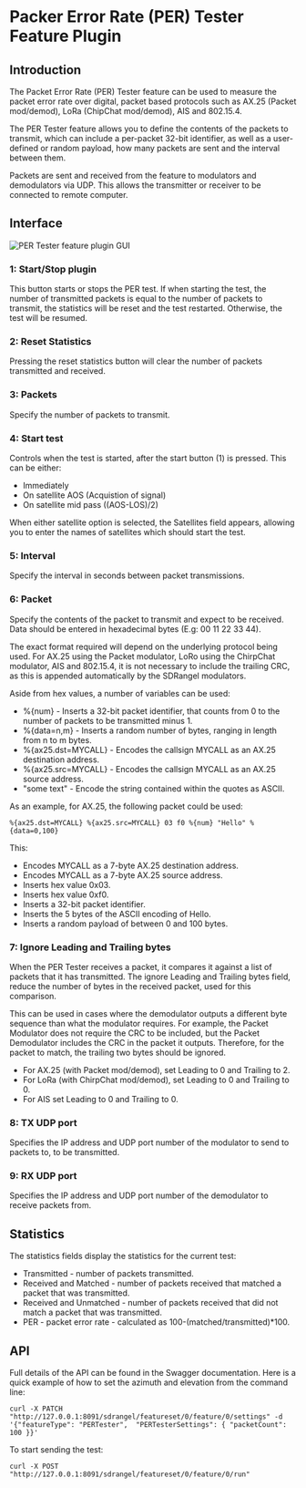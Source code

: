 <h1>Packer Error Rate (PER) Tester Feature Plugin</h1>

<h2>Introduction</h2>

The Packet Error Rate (PER) Tester feature can be used to measure the packet error rate over digital, packet based protocols such as AX.25 (Packet mod/demod), LoRa (ChipChat mod/demod), AIS and 802.15.4.

The PER Tester feature allows you to define the contents of the packets to transmit, which can include a per-packet 32-bit identifier, as well as a user-defined or random payload, how many packets are sent and the interval between them.

Packets are sent and received from the feature to modulators and demodulators via UDP. This allows the transmitter or receiver to be connected to remote computer.

<h2>Interface</h2>

![PER Tester feature plugin GUI](../../../doc/img/PERTester_plugin.png)

<h3>1: Start/Stop plugin</h3>

This button starts or stops the PER test. If when starting the test, the number of transmitted packets is equal to the number of packets to transmit, the statistics will be reset and the test restarted. Otherwise, the test will be resumed.

<h3>2: Reset Statistics</h3>

Pressing the reset statistics button will clear the number of packets transmitted and received.

<h3>3: Packets</h3>

Specify the number of packets to transmit.

<h3>4: Start test</h3>

Controls when the test is started, after the start button (1) is pressed. This can be either:

* Immediately
* On satellite AOS (Acquistion of signal)
* On satellite mid pass ((AOS-LOS)/2)

When either satellite option is selected, the Satellites field appears, allowing you to enter the names of satellites which should start the test.

<h3>5: Interval</h3>

Specify the interval in seconds between packet transmissions.

<h3>6: Packet</h3>

Specify the contents of the packet to transmit and expect to be received. Data should be entered in hexadecimal bytes (E.g: 00 11 22 33 44).

The exact format required will depend on the underlying protocol being used. For AX.25 using the Packet modulator, LoRo using the ChirpChat modulator, AIS and 802.15.4, it is not necessary to include the trailing CRC, as this is appended automatically by the SDRangel modulators.

Aside from hex values, a number of variables can be used:

* %{num} - Inserts a 32-bit packet identifier, that counts from 0 to the number of packets to be transmitted minus 1.
* %{data=n,m} - Inserts a random number of bytes, ranging in length from n to m bytes.
* %{ax25.dst=MYCALL} - Encodes the callsign MYCALL as an AX.25 destination address.
* %{ax25.src=MYCALL} - Encodes the callsign MYCALL as an AX.25 source address.
* "some text" - Encode the string contained within the quotes as ASCII.

As an example, for AX.25, the following packet could be used:

    %{ax25.dst=MYCALL} %{ax25.src=MYCALL} 03 f0 %{num} "Hello" %{data=0,100}

This:

* Encodes MYCALL as a 7-byte AX.25 destination address.
* Encodes MYCALL as a 7-byte AX.25 source address.
* Inserts hex value 0x03.
* Inserts hex value 0xf0.
* Inserts a 32-bit packet identifier.
* Inserts the 5 bytes of the ASCII encoding of Hello.
* Inserts a random payload of between 0 and 100 bytes.

<h3>7: Ignore Leading and Trailing bytes</h3>

When the PER Tester receives a packet, it compares it against a list of packets that it has transmitted. The ignore Leading and Trailing bytes field, reduce the number of bytes in the received packet, used for this comparison.

This can be used in cases where the demodulator outputs a different byte sequence than what the modulator requires. For example, the Packet Modulator does not require the CRC to be included, but the Packet Demodulator includes the CRC in the packet it outputs. Therefore, for the packet to match, the trailing two bytes should be ignored.

* For AX.25 (with Packet mod/demod), set Leading to 0 and Trailing to 2.
* For LoRa (with ChirpChat mod/demod), set Leading to 0 and Trailing to 0.
* For AIS set Leading to 0 and Trailing to 0.

<h3>8: TX UDP port</h3>

Specifies the IP address and UDP port number of the modulator to send to packets to, to be transmitted.

<h3>9: RX UDP port</h3>

Specifies the IP address and UDP port number of the demodulator to receive packets from.

<h2>Statistics</h2>

The statistics fields display the statistics for the current test:

* Transmitted - number of packets transmitted.
* Received and Matched - number of packets received that matched a packet that was transmitted.
* Received and Unmatched - number of packets received that did not match a packet that was transmitted.
* PER - packet error rate - calculated as 100-(matched/transmitted)*100.

<h2>API</h2>

Full details of the API can be found in the Swagger documentation. Here is a quick example of how to set the azimuth and elevation from the command line:

    curl -X PATCH "http://127.0.0.1:8091/sdrangel/featureset/0/feature/0/settings" -d '{"featureType": "PERTester",  "PERTesterSettings": { "packetCount": 100 }}'

To start sending the test:

    curl -X POST "http://127.0.0.1:8091/sdrangel/featureset/0/feature/0/run"
